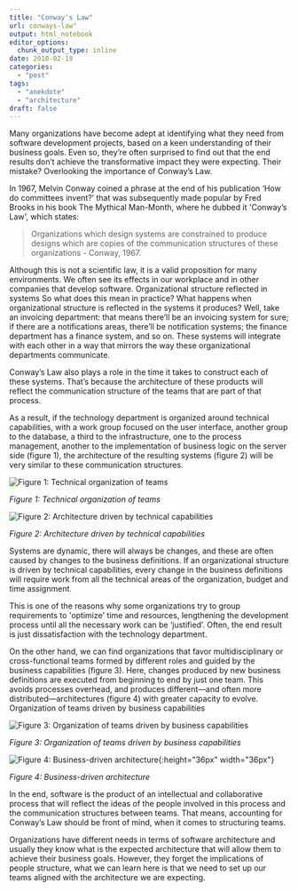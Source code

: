 ```yaml
---
title: "Conway's Law"
url: conways-law"
output: html_notebook
editor_options: 
  chunk_output_type: inline
date: 2018-02-19
categories:
  - "post"
tags: 
  - "anekdote"
  - "architecture"
draft: false
---
```


Many organizations have become adept at identifying what they need from software development projects, based on a keen understanding of their business goals. Even so, they’re often surprised to find out that the end results don’t achieve the transformative impact they were expecting. Their mistake? Overlooking the importance of Conway’s Law.

In 1967, Melvin Conway coined a phrase at the end of his publication ‘How do committees invent?’ that was subsequently made popular by Fred Brooks in his book The Mythical Man-Month, where he dubbed it 'Conway’s Law', which states:

> Organizations which design systems are constrained to produce designs which are copies of the communication structures of these organizations - Conway, 1967.

Although this is not a scientific law, it is a valid proposition for many environments. We often see its effects in our workplace and in other companies that develop software.
Organizational structure reflected in systems
So what does this mean in practice? What happens when organizational structure is reflected in the systems it produces? Well, take an invoicing department: that means there’ll be an invoicing system for sure; if there are a notifications areas, there’ll be notification systems; the finance department has a finance system, and so on. These systems will integrate with each other in a way that mirrors the way these organizational departments communicate.

Conway’s Law also plays a role in the time it takes to construct each of these systems. That’s because the architecture of these products will reflect the communication structure of the teams that are part of that process.

As a result, if the technology department is organized around technical capabilities, with a work group focused on the user interface, another group to the database, a third to the infrastructure, one to the process management, another to the implementation of business logic on the server side (figure 1), the architecture of the resulting systems (figure 2) will be very similar to these communication structures.

![Figure 1: Technical organization of teams](/img/conway1.png)

*Figure 1: Technical organization of teams*

![Figure 2: Architecture driven by technical capabilities](/img/conway2.png)

*Figure 2: Architecture driven by technical capabilities*


Systems are dynamic, there will always be changes, and these are often caused by changes to the business definitions. If an organizational structure is driven by technical capabilities, every change in the business definitions will require work from all the technical areas of the organization, budget and time assignment.

This is one of the reasons why some organizations try to group requirements to 'optimize' time and resources, lengthening the development process until all the necessary work can be ‘justified’. Often, the end result is just dissatisfaction with the technology department.

On the other hand, we can find organizations that favor multidisciplinary or cross-functional teams formed by different roles and guided by the business capabilities (figure 3). Here, changes produced by new business definitions are executed from beginning to end by just one team. This avoids processes overhead, and produces different—and often more distributed—architectures (figure 4) with greater capacity to evolve.
Organization of teams driven by business capabilities

![Figure 3: Organization of teams driven by business capabilities](/img/conway3.png)

*Figure 3: Organization of teams driven by business capabilities*

![Figure 4: Business-driven architecture](/img/conway4.png){:height="36px" width="36px"}

*Figure 4: Business-driven architecture*

In the end, software is the product of an intellectual and collaborative process that will reflect the ideas of the people involved in this process and the communication structures between teams. That means, accounting for Conway’s Law should be front of mind, when it comes to structuring teams.

Organizations have different needs in terms of software architecture and usually they know what is the expected architecture that will allow them to achieve their business goals. However, they forget the implications of people structure, what we can learn here is that we need to set up our teams aligned with the architecture we are expecting.